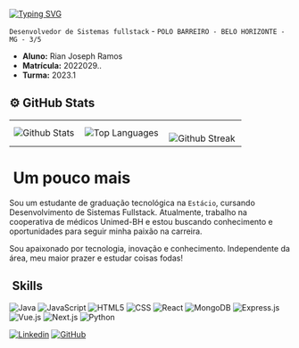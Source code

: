 [![Typing SVG](https://readme-typing-svg.demolab.com?font=Fira+Code&weight=900&size=24&duration=1000&pause=7000&color=C109F7&center=true&vCenter=true&random=true&width=435&lines=%F0%9F%92%9C+Op%C3%A1!+Meu+nome+e+Rian+Joseph+%F0%9F%92%9C)](https://git.io/typing-svg)

`Desenvolvedor de Sistemas fullstack` -
`POLO BARREIRO - BELO HORIZONTE - MG - 3/5`

- **Aluno:** Rian Joseph Ramos 
- **Matrícula:** 2022029..
- **Turma:** 2023.1



## ⚙️ GitHub Stats

<table>
  <tr>
    <td>
      <img align="left" src="https://github-readme-stats.vercel.app/api?username=rianjsp&theme=dark&hide_border=false&include_all_commits=true" alt="Github Stats" />
    </td>
    <td>
      <img align="left" src="https://github-readme-stats.vercel.app/api/top-langs/?username=rianjsp&theme=dark&hide_border=false&include_all_commits=true&count_private=true&layout=compact" alt="Top Languages" />
    </td>
    <td>
      <br />
      <img align="left" src="https://github-readme-streak-stats.herokuapp.com/?user=rianjsp&theme=dark&hide_border=false" alt="Github Streak" />
    </td>
  </tr>
</table>



# &nbsp;Um pouco mais

Sou um estudante de graduação tecnológica na `Estácio`, cursando Desenvolvimento de Sistemas Fullstack. Atualmente, trabalho na cooperativa de médicos Unimed-BH e estou buscando conhecimento e oportunidades para seguir minha paixão na carreira.

Sou apaixonado por tecnologia, inovação e conhecimento. Independente da área, meu maior prazer e estudar coisas fodas!

## &nbsp;Skills

![Java](https://img.shields.io/badge/-Java-333333?style=flat&logo=Java&logoColor=007396)
![JavaScript](https://img.shields.io/badge/-JavaScript-333333?style=flat&logo=javascript)
![HTML5](https://img.shields.io/badge/-HTML5-333333?style=flat&logo=HTML5)
![CSS](https://img.shields.io/badge/-CSS-333333?style=flat&logo=CSS3&logoColor=1572B6)
![React](https://img.shields.io/badge/-React-333333?style=flat&logo=react)
![MongoDB](https://img.shields.io/badge/-MongoDB-333333?style=flat&logo=mongodb)
![Express.js](https://img.shields.io/badge/-Express.js-333333?style=flat&logo=express)
![Vue.js](https://img.shields.io/badge/-Vue.js-333333?style=flat&logo=vue.js)
![Next.js](https://img.shields.io/badge/-Next.js-333333?style=flat&logo=next.js)
![Python](https://img.shields.io/badge/-Python-333333?style=flat&logo=python)

[![Linkedin](https://img.shields.io/badge/-rianjoseph-blue?style=flat-square&logo=Linkedin&logoColor=white&link=https://www.linkedin.com/in/rian-joseph/)](https://www.linkedin.com/in/rian-joseph/)
[![GitHub](https://img.shields.io/github/followers/rianjsp?label=follow&style=social)](https://github.com/rianjsp)
